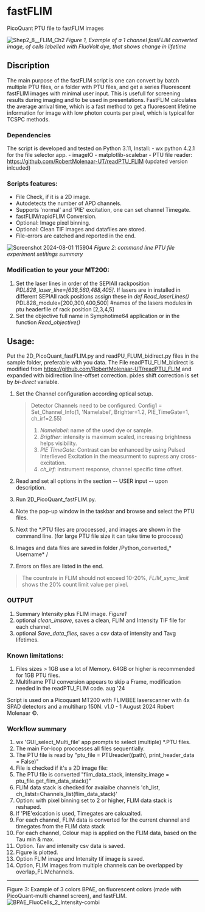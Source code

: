 # fastFLIM
PicoQuant PTU file to fastFLIM images

![Shep2_8__FLIM_Ch2](https://github.com/user-attachments/assets/e0e79cfb-ae82-4749-bbf3-0a56ec9524e6)
*Figure 1, Example of a 1 channel fastFLIM converted image, of cells labelled with FluoVolt dye, that shows change in lifetime*

## Discription
The main purpose of the fastFLIM script is one can convert by batch multiple PTU files, or a folder with PTU files, and get a series Fluorescent fastFLIM images with minimal user input. This is usefull for screening results during imaging and to be used in presentations. FastFLIM calculates the average arrival time, which is a fast method to get a fluorescent lifetime information for image with low photon counts per pixel, which is typical for TCSPC methods. 

### Dependencies
The script is developed and tested on Python 3.11, Install:
	- wx python 4.2.1 for the file selector app.
	- imageIO
	- matplotlib-scalebar 
	- PTU file reader: https://github.com/RobertMolenaar-UT/readPTU_FLIM (updated version inlcuded)

### Scripts features:  
- File Check, if it is a 2D  image.
- Autodetects the number of APD channels. 
- Supports 'normal' and 'PIE' excitation, one can set channel Timegate.
- fastFLIM/rapidFLIM Conversion.
- Optional: Image pixel binning.
- Optional: Clean TIF images and datafiles are stored.
- File-errors are catched and reported in the end.

![Screenshot 2024-08-01 115904](https://github.com/user-attachments/assets/d5c1737b-26cc-4bff-8c75-d49b447a3d44)
*Figure 2: command line PTU file experiment setitings summary*

### Modification to your your MT200:

1.  Set the laser lines in order of the SEPIAII rackposition *PDL828_laser_line=[638,560,488,405]*. If lasers are in installed in different SEPIAII rack positions assign these in *def Read_laserLines()*  PDL828_module=[200,300,400,500]  #names of the lasers modules in ptu headerfile of rack position [2,3,4,5] 	
2.  Set the objective full name in Symphotime64 application or in the function *Read_objective()*

## Usage: 

Put the 2D_PicoQuant_fastFLIM.py and readPU_FLUM_bidirect.py files in the sample folder, preferable with you data. The File readPTU_FLIM_bidirect is modified from https://github.com/RobertMolenaar-UT/readPTU_FLIM and expanded with bidirection line-offset correction. pixles shift correction is set by *bi-direct* variable.

1. Set the Channel configuration according optical setup.

	>Detector Channels need to be configured:
	Config1 = Set_Channel_Info(1,
	                           'Namelabel',
	                           Brighter=1.2,
	                           PIE_TimeGate=1,
	                           ch_irf=2.55)
	>1. *Namelabel*: name of the used dye or sample.
	>2. *Brigther*: 	intensity is maximum scaled, increasing brightness helps visibility.
	>3. *PIE TimeGate*: Contrast can be enhanced by using Pulsed Interlieved Excitation in the measurment to supress any cross-excitation. 
	>4. *ch_irf*: instrument response, channel specific time offset.
	
2. Read and set all options in the section -- USER input --  upon description.
3. Run 2D_PicoQuant_fastFLIM.py.
4. Note the pop-up window in the taskbar and browse and select the PTU files.
5. Next the *.PTU files are proccessed, and images are shown in the command line. (for large PTU file size it can take time to proccess)
6. Images and data files are saved in folder /Python_converted_* Username* /
7. Errors on files are listed in the end.

>The countrate in FLIM should not exceed 10-20%, *FLIM_sync_limit* shows the 20% count limit value per pixel.

### OUTPUT

1. Summary Intensity plus FLIM image. *Figure1*
2. optional *clean_imsave*, saves a clean, FLIM and Intensity TIF file for each channel.
3. optional *Save_data_files*, saves a csv data of intensity and Tavg lifetimes.



### Known limitations: 

1. Files sizes > 1GB use a lot of Memory. 64GB or higher is recommended for 1GB PTU files. 
2. Multiframe PTU conversion appears to skip a Frame, modification needed in the readPTU_FLIM code. aug '24

Script is used on a Picoquant MT200 with FLIMBEE laserscanner with 4x SPAD detectors and a multiharp 150N.
v1.0 - 1 August 2024 Robert Molenaar ©.



### Workflow summary
 
1.  wx 'GUI_select_Multi_file' app prompts to select (multiple) *.PTU files. 
2.  The main For-loop proccesses all files sequentially.
3.  The PTU file is read by "ptu_file  = PTUreader((path), print_header_data = False)"
4.  File is checked if it's a 2D image file:
5.  The PTU file is converted "flim_data_stack, intensity_image = ptu_file.get_flim_data_stack()"
6.  FLIM data stack is checked for avaialbe channels 'ch_list, ch_listst=Channels_list(flim_data_stack)'
7.  Option: with pixel binning set to 2 or higher, FLIM data stack is reshaped.
8.  If 'PIE'exication is used, Timegates are calcualted.
9.  For each channel, FLIM data is converted for the current channel and timegates from the FLIM data stack
10. For each channel, Colour map is applied on the FLIM data, based on the Tau min & max.
11. Option. Tav and intensity csv data is saved.
12. Figure is plotted.
13. Option  FLIM image and Intensity tif image is saved.
14. Option, FLIM images from multiple channels can be overlapped by overlap_FLIMchannels.
---
Figure 3: Example of 3 colors BPAE, on fluorescent colors (made with PicoQuant-multi channel screen), and fastFLIM.
![BPAE_FluoCells_2_Intensity-combi](https://github.com/user-attachments/assets/3bc7ef2d-39e6-474c-a55f-072f75c9a33d)





